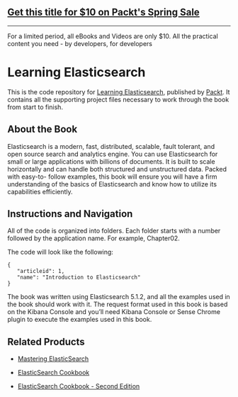 ## [Get this title for $10 on Packt's Spring Sale](https://www.packt.com/B05884?utm_source=github&utm_medium=packt-github-repo&utm_campaign=spring_10_dollar_2022)
-----
For a limited period, all eBooks and Videos are only $10. All the practical content you need \- by developers, for developers

# Learning Elasticsearch
This is the code repository for [Learning Elasticsearch](https://www.packtpub.com/big-data-and-business-intelligence/learning-elasticsearch?utm_source=github&utm_medium=repository&utm_campaign=9781787128453), published by [Packt](https://www.packtpub.com/?utm_source=github). It contains all the supporting project files necessary to work through the book from start to finish.
## About the Book
Elasticsearch is a modern, fast, distributed, scalable, fault tolerant, and open source search and analytics engine. You can use Elasticsearch for small or large applications with billions of documents. It is built to scale horizontally and can handle both structured and unstructured data. Packed with easy-to- follow examples, this book will ensure you will have a firm understanding of the basics of Elasticsearch and know how to utilize its capabilities efficiently.


## Instructions and Navigation
All of the code is organized into folders. Each folder starts with a number followed by the application name. For example, Chapter02.



The code will look like the following:
```
{
   "articleid": 1,
   "name": "Introduction to Elasticsearch"
}
```

The book was written using Elasticsearch 5.1.2, and all the examples used in the book
should work with it. The request format used in this book is based on the Kibana Console
and you’ll need Kibana Console or Sense Chrome plugin to execute the examples used in
this book.

## Related Products
* [Mastering ElasticSearch](https://www.packtpub.com/big-data-and-business-intelligence/mastering-elasticsearch?utm_source=github&utm_medium=repository&utm_campaign=9781783281435)

* [ElasticSearch Cookbook](https://www.packtpub.com/big-data-and-business-intelligence/elasticsearch-cookbook?utm_source=github&utm_medium=repository&utm_campaign=9781782166627)

* [ElasticSearch Cookbook - Second Edition](https://www.packtpub.com/networking-and-servers/elasticsearch-cookbook-second-edition?utm_source=github&utm_medium=repository&utm_campaign=9781783554836)
